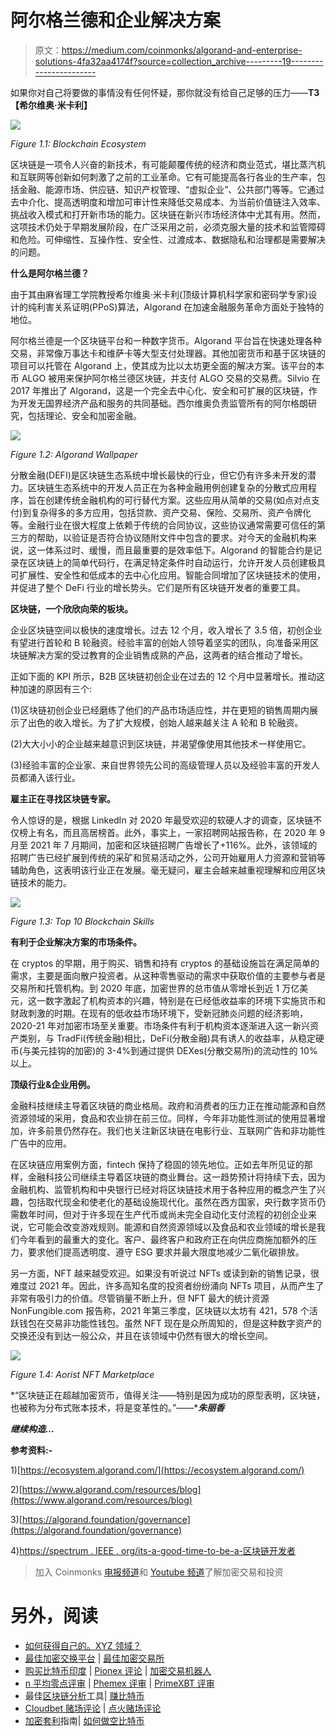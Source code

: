 # 阿尔格兰德和企业解决方案

> 原文：<https://medium.com/coinmonks/algorand-and-enterprise-solutions-4fa32aa4174f?source=collection_archive---------19----------------------->

如果你对自己将要做的事情没有任何怀疑，那你就没有给自己足够的压力——**T3【希尔维奥·米卡利】**

![](img/1165385d577f881c6501acc12e374d00.png)

*Figure 1.1: Blockchain Ecosystem*

区块链是一项令人兴奋的新技术，有可能颠覆传统的经济和商业范式，堪比蒸汽机和互联网等创新如何刺激了之前的工业革命。它有可能提高各行各业的生产率，包括金融、能源市场、供应链、知识产权管理、“虚拟企业”、公共部门等等。它通过去中介化、提高透明度和增加可审计性来降低交易成本、为当前价值链注入效率、挑战收入模式和打开新市场的能力。区块链在新兴市场经济体中尤其有用。然而，这项技术仍处于早期发展阶段，在广泛采用之前，必须克服大量的技术和监管障碍和危险。可伸缩性、互操作性、安全性、过渡成本、数据隐私和治理都是需要解决的问题。

**什么是阿尔格兰德？**

由于其由麻省理工学院教授希尔维奥·米卡利(顶级计算机科学家和密码学专家)设计的纯利害关系证明(PPoS)算法，Algorand 在加速金融服务革命方面处于独特的地位。

阿尔格兰德是一个区块链平台和一种数字货币。Algorand 平台旨在快速处理各种交易，非常像万事达卡和维萨卡等大型支付处理器。其他加密货币和基于区块链的项目可以托管在 Algorand 上，使其成为比以太坊更全面的解决方案。该平台的本币 ALGO 被用来保护阿尔格兰德区块链，并支付 ALGO 交易的交易费。Silvio 在 2017 年推出了 Algorand，这是一个完全去中心化、安全和可扩展的区块链，作为开发无国界经济产品和服务的共同基础。西尔维奥负责监管所有的阿尔格朗研究，包括理论、安全和加密金融。

![](img/d82bb0cfb1cebdafb299c6f4ac2a1921.png)

*Figure 1.2: Algorand Wallpaper*

分散金融(DEFI)是区块链生态系统中增长最快的行业，但它仍有许多未开发的潜力。区块链生态系统中的开发人员正在为各种金融用例创建复杂的分散式应用程序，旨在创建传统金融机构的可行替代方案。这些应用从简单的交易(如点对点支付)到复杂得多的多方应用，包括贷款、资产交易、保险、交易所、资产令牌化等。金融行业在很大程度上依赖于传统的合同协议，这些协议通常需要可信任的第三方的帮助，以验证是否符合协议随附文件中包含的要求。对今天的金融机构来说，这一体系过时、缓慢，而且最重要的是效率低下。Algorand 的智能合约是记录在区块链上的简单代码行，在满足特定条件时自动运行，允许开发人员创建极具可扩展性、安全性和低成本的去中心化应用。智能合同增加了区块链技术的使用，并促进了整个 DeFi 行业的增长势头。它们是所有区块链开发者的重要工具。

**区块链，一个欣欣向荣的板块。**

企业区块链空间以极快的速度增长。过去 12 个月，收入增长了 3.5 倍，初创企业有望进行首轮和 B 轮融资。经验丰富的创始人领导着坚实的团队，向准备采用区块链解决方案的受过教育的企业销售成熟的产品，这两者的结合推动了增长。

正如下面的 KPI 所示，B2B 区块链初创企业在过去的 12 个月中显著增长。推动这种加速的原因有三个:

(1)区块链初创企业已经磨练了他们的产品市场适应性，并在更短的销售周期内展示了出色的收入增长。为了扩大规模，创始人越来越关注 A 轮和 B 轮融资。

(2)大大小小的企业越来越意识到区块链，并渴望像使用其他技术一样使用它。

(3)经验丰富的企业家、来自世界领先公司的高级管理人员以及经验丰富的开发人员都涌入该行业。

**雇主正在寻找区块链专家。**

令人惊讶的是，根据 LinkedIn 对 2020 年最受欢迎的软硬人才的调查，区块链不仅榜上有名，而且高居榜首。此外，事实上，一家招聘网站报告称，在 2020 年 9 月至 2021 年 7 月期间，加密和区块链招聘广告增长了+116%。此外，该领域的招聘广告已经扩展到传统的采矿和贸易活动之外，公司开始雇用人力资源和营销等辅助角色，这表明该行业正在发展。毫无疑问，雇主会越来越重视理解和应用区块链技术的能力。

![](img/e7f4836878e42fdf084e16aeaaeb9ba2.png)

*Figure 1.3: Top 10 Blockchain Skills*

**有利于企业解决方案的市场条件。**

在 cryptos 的早期，用于购买、销售和持有 cryptos 的基础设施旨在满足简单的需求，主要是面向散户投资者。从这种零售驱动的需求中获取价值的主要参与者是交易所和托管机构。到 2020 年底，加密世界的总市值从零增长到近 1 万亿美元，这一数字激起了机构资本的兴趣，特别是在已经低收益率的环境下实施货币和财政刺激的时期。在现有的低收益市场环境下，受新冠肺炎问题的经济影响，2020-21 年对加密市场至关重要。市场条件有利于机构资本逐渐进入这一新兴资产类别，与 TradFi(传统金融)相比，DeFi(分散金融)具有诱人的收益率，从稳定硬币(与美元挂钩的加密)的 3-4%到通过提供 DEXes(分散交易所)的流动性的 10%以上。

**顶级行业&企业用例。**

金融科技继续主导着区块链的商业格局。政府和消费者的压力正在推动能源和自然资源领域的采用，食品和农业排在前三位。同样，今年非功能性测试的使用显著增加，许多前景仍然存在。我们也关注新区块链在电影行业、互联网广告和非功能性广告中的应用。

在区块链应用案例方面，fintech 保持了稳固的领先地位。正如去年所见证的那样，金融科技公司继续主导着区块链的商业舞台。这一趋势预计将持续下去，因为金融机构、监管机构和中央银行已经对将区块链技术用于各种应用的概念产生了兴趣，包括取代现金和使老化的基础设施现代化。虽然在西方国家，央行数字货币仍需数年时间，但对于许多现在生产代币或尚未完全自动化支付流程的初创企业来说，它可能会改变游戏规则。能源和自然资源领域以及食品和农业领域的增长是我们今年看到的最重大的变化。客户、最终客户和政府正在向供应商施加额外的压力，要求他们提高透明度、遵守 ESG 要求并最大限度地减少二氧化碳排放。

另一方面，NFT 越来越受欢迎。如果没有听说过 NFTs 或读到新的销售记录，很难度过 2021 年。因此，许多高知名度的投资者纷纷涌向 NFTs 项目，从而产生了非常有吸引力的价值。尽管销量不断上升，但 NFT 最大的统计资源 NonFungible.com 报告称，2021 年第三季度，区块链以太坊有 421，578 个活跃钱包在交易非功能性钱包。虽然 NFT 现在是众所周知的，但是这种数字资产的交换还没有到达一般公众，并且在该领域中仍然有很大的增长空间。

![](img/6dd8646f9f734e4cfa7407704db21ad2.png)

*Figure 1.4: Aorist NFT Marketplace*

*“区块链正在超越加密货币，值得关注——特别是因为成功的原型表明，区块链，也被称为分布式账本技术，将是变革性的。”——****朱丽香***

***继续构造…***

**参考资料:-**

1)[https://ecosystem.algorand.com/](https://ecosystem.algorand.com/)

2)[https://www.algorand.com/resources/blog](https://www.algorand.com/resources/blog)

3)[https://algorand.foundation/governance](https://algorand.foundation/governance)

4)[https://spectrum . IEEE . org/its-a-good-time-to-be-a-区块链开发者](https://spectrum.ieee.org/its-a-good-time-to-be-a-blockchain-developer)

> 加入 Coinmonks [电报频道](https://t.me/coincodecap)和 [Youtube 频道](https://www.youtube.com/c/coinmonks/videos)了解加密交易和投资

# 另外，阅读

*   [如何获得自己的。XYZ 领域？](https://coincodecap.com/xyz-domain)
*   [最佳加密交换平台](https://coincodecap.com/best-crypto-swap-platforms) | [最佳加密交易所](https://coincodecap.com/crypto-exchange)
*   [购买比特币印度](/coinmonks/buy-bitcoin-in-india-feb50ddfef94) | [Pionex 评论](/coinmonks/pionex-review-exchange-with-crypto-trading-bot-1e459d0191ea) | [加密交易机器人](/coinmonks/crypto-trading-bot-c2ffce8acb2a)
*   [n 平均零点评审](/coinmonks/ngrave-zero-review-c465cf8307fc) | [Phemex 评审](/coinmonks/phemex-review-4cfba0b49e28) | [PrimeXBT 评审](/coinmonks/primexbt-review-88e0815be858)
*   最佳[区块链分析](https://bitquery.io/blog/best-blockchain-analysis-tools-and-software)工具| [赚比特币](/coinmonks/earn-bitcoin-6e8bd3c592d9)
*   [Cloudbet 赌场评论](https://coincodecap.com/cloudbet-casino-review) | [点火赌场评论](https://coincodecap.com/ignition-casino-review)
*   [加密套利](/coinmonks/crypto-arbitrage-guide-how-to-make-money-as-a-beginner-62bfe5c868f6)指南| [如何做空比特币](/coinmonks/how-to-short-bitcoin-568a2d0b4ae5)
